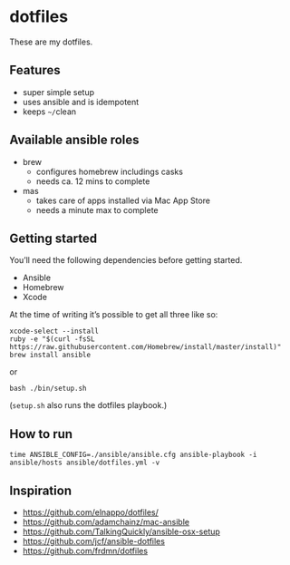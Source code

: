 # dotfiles
These are my dotfiles.

## Features
- super simple setup
- uses ansible and is idempotent
- keeps ```~/```clean

## Available ansible roles
- brew
	- configures homebrew includings casks
	- needs ca. 12 mins to complete
- mas
	- takes care of apps installed via Mac App Store
	- needs a minute max to complete

## Getting started
You’ll need the following dependencies before getting started.

- Ansible
- Homebrew
- Xcode

At the time of writing it’s possible to get all three like so:

```
xcode-select --install
ruby -e "$(curl -fsSL https://raw.githubusercontent.com/Homebrew/install/master/install)"
brew install ansible
```

or

```
bash ./bin/setup.sh
```

(```setup.sh``` also runs the dotfiles playbook.)

## How to run
```
time ANSIBLE_CONFIG=./ansible/ansible.cfg ansible-playbook -i ansible/hosts ansible/dotfiles.yml -v
```

## Inspiration
- https://github.com/elnappo/dotfiles/
- https://github.com/adamchainz/mac-ansible
- https://github.com/TalkingQuickly/ansible-osx-setup
- https://github.com/jcf/ansible-dotfiles
- https://github.com/frdmn/dotfiles